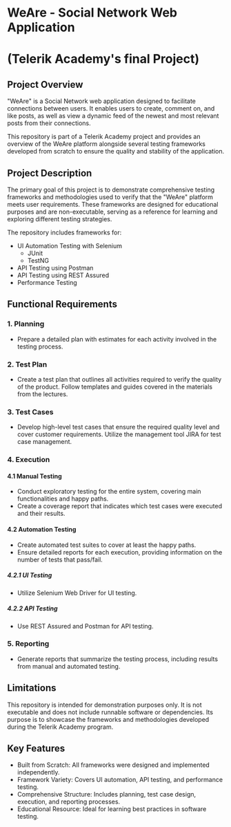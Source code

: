 # WeAre - Social Network Web Application
# (Telerik Academy's final Project)

## Project Overview

"WeAre" is a Social Network web application designed to facilitate connections between users. It enables users to create, comment on, and like posts, as well as view a dynamic feed of the newest and most relevant posts from their connections.

This repository is part of a Telerik Academy project and provides an overview of the WeAre platform alongside several testing frameworks developed from scratch to ensure the quality and stability of the application.

## Project Description

The primary goal of this project is to demonstrate comprehensive testing frameworks and methodologies used to verify that the "WeAre" platform meets user requirements. These frameworks are designed for educational purposes and are non-executable, serving as a reference for learning and exploring different testing strategies.

The repository includes frameworks for:

- UI Automation Testing with Selenium
  - JUnit
  - TestNG
- API Testing using Postman
- API Testing using REST Assured
- Performance Testing

## Functional Requirements

### 1. Planning

- Prepare a detailed plan with estimates for each activity involved in the testing process.

### 2. Test Plan

- Create a test plan that outlines all activities required to verify the quality of the product. Follow templates and guides covered in the materials from the lectures.

### 3. Test Cases

- Develop high-level test cases that ensure the required quality level and cover customer requirements. Utilize the management tool JIRA for test case management.

### 4. Execution

#### 4.1 Manual Testing

- Conduct exploratory testing for the entire system, covering main functionalities and happy paths.
- Create a coverage report that indicates which test cases were executed and their results.

#### 4.2 Automation Testing

- Create automated test suites to cover at least the happy paths.
- Ensure detailed reports for each execution, providing information on the number of tests that pass/fail.

##### 4.2.1 UI Testing

- Utilize Selenium Web Driver for UI testing.

##### 4.2.2 API Testing

- Use REST Assured and Postman for API testing.

### 5. Reporting

- Generate reports that summarize the testing process, including results from manual and automated testing.

## Limitations

This repository is intended for demonstration purposes only. It is not executable and does not include runnable software or dependencies. Its purpose is to showcase the frameworks and methodologies developed during the Telerik Academy program.

## Key Features

- Built from Scratch: All frameworks were designed and implemented independently.
- Framework Variety: Covers UI automation, API testing, and performance testing.
- Comprehensive Structure: Includes planning, test case design, execution, and reporting processes.
- Educational Resource: Ideal for learning best practices in software testing.

